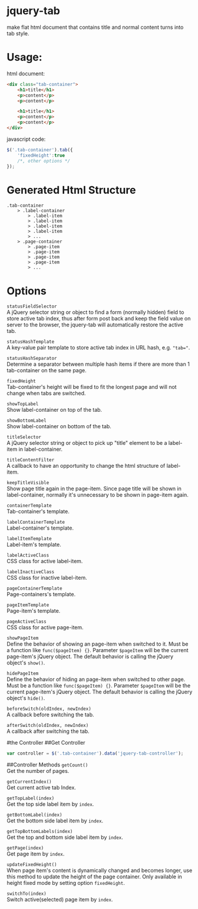 # jquery-tab
make flat html document that contains title and normal content turns into tab style.

# Usage:

html document:
``` html
<div class="tab-container">
	<h1>title</h1>
	<p>content</p>
	<p>content</p>

	<h1>title</h1>
	<p>content</p>
	<p>content</p>
</div>
```

javascript code:
``` javascript
$('.tab-container').tab({
	'fixedHeight':true
	/*, other options */
});
```

# Generated Html Structure
```
.tab-container
	> .label-container
		> .label-item
		> .label-item
		> .label-item
		> .label-item
		> ...
	> .page-container
		> .page-item
		> .page-item
		> .page-item
		> .page-item
		> ...
```

# Options
`statusFieldSelector`  
A jQuery selector string or object to find a form (normally hidden) field to store active tab index, thus after form post back and keep the field value on server to the browser, the jquery-tab will automatically restore the active tab.

`statusHashTemplate`  
A key-value pair template to store active tab index in URL hash, e.g. `"tab="`.

`statusHashSeparator`  
Determine a separator between multiple hash items if there are more than 1 tab-container on the same page.

`fixedHeight`  
Tab-container's height will be fixed to fit the longest page and will not change when tabs are switched.

`showTopLabel`  
Show label-container on top of the tab.

`showBottomLabel`  
Show label-container on bottom of the tab.

`titleSelector`  
A jQuery selector string or object to pick up "title" element to be a label-item in label-container.

`titleContentFilter`  
A callback to have an opportunity to change the html structure of label-item.

`keepTitleVisible`  
Show page title again in the page-item. Since page title will be shown in label-container, normally it's unnecessary to be shown in page-item again.

`containerTemplate`  
Tab-container's template.

`labelContainerTemplate`  
Label-container's template.

`labelItemTemplate`  
Label-item's template.

`labelActiveClass`  
CSS class for active label-item.

`labelInactiveClass`  
CSS class for inactive label-item.

`pageContainerTemplate`  
Page-containers's template.

`pageItemTemplate`  
Page-item's template.

`pageActiveClass`  
CSS class for active page-item.

`showPageItem`  
Define the behavior of showing an page-item when switched to it.
Must be a function like `func($pageItem) {}`. Parameter `$pageItem` will be the current page-item's jQuery object.
The default behavior is calling the jQuery object's `show()`.

`hidePageItem`    
Define the behavior of hiding an page-item when switched to other page.
Must be a function like `func($pageItem) {}`. Parameter `$pageItem` will be the current page-item's jQuery object.
The default behavior is calling the jQuery object's `hide()`.

`beforeSwitch(oldIndex, newIndex)`  
A callback before switching the tab.

`afterSwitch(oldIndex, newIndex)`  
A callback after switching the tab.

#the Controller
##Get Controller
``` javascript
var controller = $('.tab-container').data('jquery-tab-controller');
```

##Controller Methods
`getCount()`  
Get the number of pages.

`getCurrentIndex()`  
Get current active tab Index.

`getTopLabel(index)`  
Get the top side label item by `index`.

`getBottomLabel(index)`  
Get the bottom side label item by `index`.

`getTopBottomLabels(index)`  
Get the top and bottom side label item by `index`.

`getPage(index)`  
Get page item by `index`.

`updateFixedHeight()`    
When page item's content is dynamically changed and becomes longer, use this method to update the height of the page container.
Only available in height fixed mode by setting option `fixedHeight`.

`switchTo(index)`  
Switch active(selected) page item by `index`.
